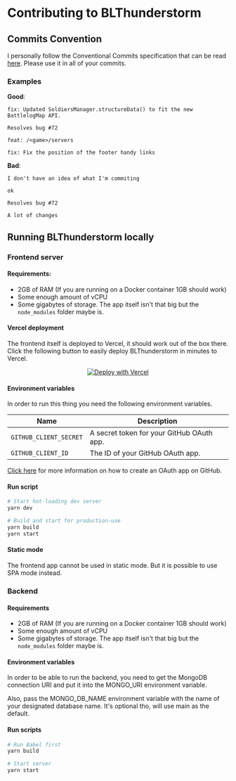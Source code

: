 # Contributing to BLThunderstorm

## Commits Convention
I personally follow the Conventional Commits specification that can be read [here](https://www.conventionalcommits.org/en/v1.0.0/). Please use it in all of your commits.

### Examples
**Good**:
```
fix: Updated SoldiersManager.structureData() to fit the new BattlelogMap API. 

Resolves bug #72
```
```
feat: /<game>/servers
```
```
fix: Fix the position of the footer handy links 
```
**Bad**:
```
I don't have an idea of what I'm commiting
```
```
ok
```
```
Resolves bug #72
```
```
A lot of changes
```
## Running BLThunderstorm locally

### Frontend server 

#### Requirements:
- 2GB of RAM (If you are running on a Docker container 1GB should work)
- Some enough amount of vCPU
- Some gigabytes of storage. The app itself isn't that big but the `node_modules` folder maybe is.

#### Vercel deployment
The frontend itself is deployed to Vercel, it should work out of the box there. Click the following button to easily deploy BLThunderstorm in minutes to Vercel.

<div>
  <p align="center">
    <a href="https://vercel.com/new/git/external?repository-url=https%3A%2F%2Fgithub.com%2FNefomemes%2FBLThunderstorm%2Ftree%2Fcanary%2Fexamples%2Fhello-world&env=GITHUB_CLIENT_ID,GITHUB_CLIENT_TOKEN&envDescription=In%20order%20to%20run%20the%20frontend%2C%20you%20need%20to%20create%20a%20GitHub%20OAuth%20app%20first.%20&envLink=https%3A%2F%2Fgithub.com%2FNefomemes%2FBLThunderstorm%2Fblob%2Fdevelopment%2FCONTRIBUTING.md%23environment-variables"><img src="https://vercel.com/button" alt="Deploy with Vercel"/></a>
    </p>
 </div>

#### Environment variables
In order to run this thing you need the following environment variables.

| Name                 | Description 
| -------------------- | ----------- |
| `GITHUB_CLIENT_SECRET` | A secret token for your GitHub OAuth app.             |
| `GITHUB_CLIENT_ID`    | The ID of your GitHub OAuth app. |

[Click here](https://docs.github.com/en/developers/apps/creating-an-oauth-app) for more information on how to create an OAuth app on GitHub.

#### Run script

```bash
# Start hot-loading dev server
yarn dev

# Build and start for production-use
yarn build
yarn start
```

#### Static mode
The frontend app cannot be used in static mode. But it is possible to use SPA mode instead.


### Backend

#### Requirements
- 2GB of RAM (If you are running on a Docker container 1GB should work)
- Some enough amount of vCPU
- Some gigabytes of storage. The app itself isn't that big but the `node_modules` folder maybe is.


#### Environment variables
In order to be able to run the backend, you need to get the MongoDB connection URI and put it into the MONGO_URI environment variable.

Also, pass the MONGO_DB_NAME environment variable with the name of your designated database name. It's optional tho, will use main as the default.

#### Run scripts
```bash
# Run Babel first
yarn build

# Start server
yarn start
```

